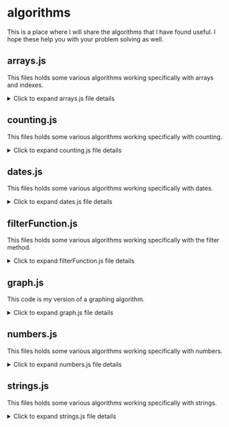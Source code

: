 # algorithms
This is a place where I will share the algorithms that I have found useful. I hope these help you with your problem solving as well.

## arrays.js
This files holds some various algorithms working specifically with arrays and indexes.
<details>
    <summary markdown="span">Click to expand arrays.js file details</summary>

### Functions

- indexOf() method
- reverse array function that does not use the built-in .reverse() method
- get a select number of random elements within an array

</details>

## counting.js
This files holds some various algorithms working specifically with counting.
<details>
    <summary markdown="span">Click to expand counting.js file details</summary>

### Functions

- count occurrences of vowels in a string

</details>

## dates.js
This files holds some various algorithms working specifically with dates.
<details>
    <summary markdown="span">Click to expand dates.js file details</summary>

### Functions

- date format function for MySQL DATETIME format

</details>

## filterFunction.js
This files holds some various algorithms working specifically with the filter method.
<details>
    <summary markdown="span">Click to expand filterFunction.js file details</summary>

### Functions

- for loop specifically for filtering in/out certain values from an array
- arrow function example of filter method

</details>

## graph.js
This code is my version of a graphing algorithm. 
<details>
    <summary markdown="span">Click to expand graph.js file details</summary>

### The code challenge
To recreate an acyclic, directed graph of small non-negative unique integers. In this case, a directed graph is a data structure where a node is represented by a unique integer and each node has zero or more child nodes. In addition, the nodes were not allowed to directly or indirectly point to itself.

The challenge had the following stipulations:
- Do not use an existing graph library
- Write a function that creates a node in a graph
- Write a function that inserts a node as a child of another node
- These functions should not allow cycles to be created. That is, a node may not directly or indirectly point to itself.
- Write a function to print out a graph.

### Directions
To run this file, clone the repo and navigate to the root folder, "algorithms". Then, just type ```node graph.js``` in the terminal of the root folder. Each time the file is run, a random graph will be output to the terminal.

### My approach
The first thing I had to do was to think about the individual nodes and the graph tree that they would form. I used a random number generator function **(getRandomInt)** to determine the number of nodes for the graph **(numVertices)**. It was important to prevent nodes from being repeated throughout the function so I iterated over the number of nodes using (i + 1) to form two array variables, one for the individual nodes **(vertices)** and one to be used to track node usage **(avlVertices)**. Using the **vertices** array, I pushed each node into the **graphObj** object variable.

Now that my nodes were created, I could begin to create the relationships between the nodes and track which nodes had been picked as parent nodes. I used the **getRandomInt** function again to pick a random node from the **avlVertices** array; this node became the **baseNode** and is removed from the **avlVertices** array. With a **baseNode** selected, I could now determine how many child nodes **(edgeNode)** would be assigned using the **getRandomInt** function once again and assign each **edgeNode** to the **baseNode** array inside the **graphObj** object. By using the **usedEdges** variable as a container to hold each **edgeNode** between each iteration, I was able to determine if a duplicate **edgeNode** was selected and pass over that particular node duplication. This kept my object from having an array like "9":[3,3,6,7] where the 3 was duplicated but only exists once.

The final step was to graph the **graphObj** object variable in a readable way to form the graph tree. This was accomplished using the **Object.entries(graphObj)** method to iterate over the **graphObj** object and print one key value pair per line onto the terminal console.

</details>

## numbers.js
This files holds some various algorithms working specifically with numbers.
<details>
    <summary markdown="span">Click to expand numbers.js file details</summary>

### Functions

- sum of integers from 1 to argument parameter
- generate an array of unique random numbers

</details>

## strings.js
This files holds some various algorithms working specifically with strings.
<details>
    <summary markdown="span">Click to expand strings.js file details</summary>

### Functions

- function to determine if a string (t) is a substring of another string (s)
- count occurrences of vowels in a string

</details>